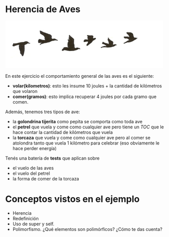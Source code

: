 # Herencia de Aves

<img src="img/birds.png" height="150" width="500">

En este ejercicio el comportamiento general de las aves es el siguiente:

* **volar(kilometros)**: esto les insume 10 joules + la cantidad de kilómetros que volaron
* **comer(gramos)**: esto implica recuperar 4 joules por cada gramo que comen.

Además, tenemos tres tipos de ave:

* la **golondrina tijerita** como pepita se comporta como toda ave
* el **petrel** que vuela y come como cualquier ave pero tiene un *TOC* que le hace contar la cantidad de kilómetros que vuela
* la **torcaza** que vuela y come como cualquier ave pero al comer se atolondra tanto que vuela 1 kilómetro para celebrar (eso obviamente le hace perder energía)

Tenés una batería de **tests** que aplican sobre 

* el vuelo de las aves
* el vuelo del petrel
* la forma de comer de la torcaza

# Conceptos vistos en el ejemplo

* Herencia
 * Redefinición
 * Uso de super y self.
* Polimorfismo. ¿Qué elementos son polimórficos? ¿Cómo te das cuenta?

